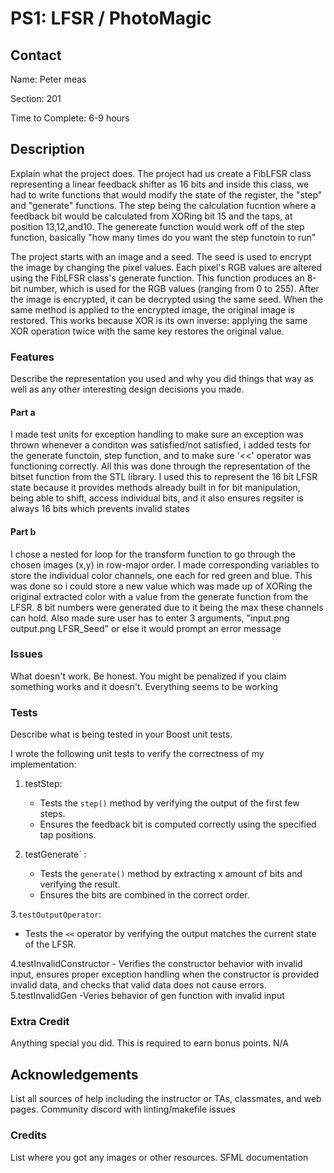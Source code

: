 # PS1: LFSR / PhotoMagic

## Contact
Name: Peter meas

Section: 201

Time to Complete:
6-9 hours


## Description
Explain what the project does.
The project had us create a FibLFSR class representing a linear feedback shifter as 16 bits and inside this class, we had to write functions that would modify the state of the register, the "step" and "generate" functions. The step being the calculation fucntion where a feedback bit would be calculated from XORing bit 15 and the taps, at position 13,12,and10. The genereate function would work off of the step function, basically "how many times do you want the step functoin to run"

The project starts with an image and a seed. The seed is used to encrypt the image by changing the pixel values. Each pixel's RGB values are altered using the FibLFSR class's generate function. This function produces an 8-bit number, which is used for the RGB values (ranging from 0 to 255). After the image is encrypted, it can be decrypted using the same seed. When the same method is applied to the encrypted image, the original image is restored. This works because XOR is its own inverse: applying the same XOR operation twice with the same key restores the original value.

### Features
Describe the representation you used and why you did things that way as well as any other interesting design decisions you made.

#### Part a
I made test units for exception handling to make sure an exception was thrown whenever a conditon was satisfied/not satisfied, i added tests for the generate functoin, step function, and to make sure '<<' operator was functioning correctly. All this was done through the representation of the bitset function
from the STL library. I used this to represent the 16 bit LFSR state because it provides methods already built
in for bit manipulation, being able to shift, access individual bits, and it also ensures regsiter is always 16 bits which prevents invalid states
#### Part b
I chose a nested for loop for the transform function to go through the chosen images (x,y) in row-major order. I made corresponding
variables to store the individual color channels, one each for red green and blue. This was done so i could store a new value
which was made up of XORing the original extracted color with a value from the generate function from the LFSR. 8 bit numbers were 
generated due to it being the max these channels can hold.
Also made sure user has to enter 3 arguments, "input.png output.png LFSR_Seed" or else it would prompt an error message



### Issues
What doesn't work.  Be honest.  You might be penalized if you claim something works and it doesn't.
Everything seems to be working
### Tests
Describe what is being tested in your Boost unit tests.

I wrote the following unit tests to verify the correctness of my implementation:

1. testStep:
   - Tests the `step()` method by verifying the output of the first few steps.
   - Ensures the feedback bit is computed correctly using the specified tap positions.

2. testGenerate` :
   - Tests the `generate()` method by extracting x amount of bits and verifying the result.
   - Ensures the bits are combined in the correct order.

3.`testOutputOperator`:
   - Tests the `<<` operator by verifying the output matches the current state of the LFSR.

4.testInvalidConstructor
    - Verifies the constructor behavior with invalid input, ensures proper exception handling when the constructor is provided invalid data, and checks that valid data does not cause errors.
5.testInvalidGen
    -Veries behavior of gen function with invalid input

### Extra Credit
Anything special you did. This is required to earn bonus points.
N/A

## Acknowledgements
List all sources of help including the instructor or TAs, classmates, and web pages.
Community discord with linting/makefile issues

### Credits
List where you got any images or other resources.
SFML documentation